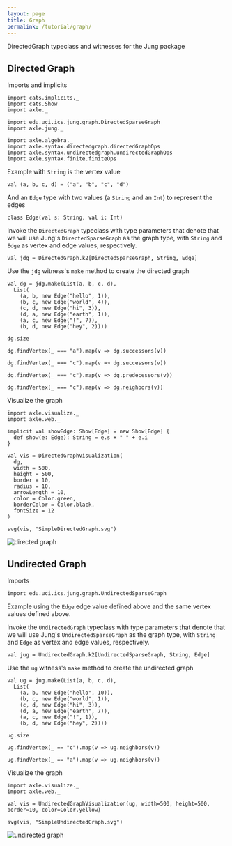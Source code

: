 ```yaml
---
layout: page
title: Graph
permalink: /tutorial/graph/
---
```


DirectedGraph typeclass and witnesses for the Jung package

Directed Graph
--------------

Imports and implicits

```tut:silent
import cats.implicits._
import cats.Show
import axle._

import edu.uci.ics.jung.graph.DirectedSparseGraph
import axle.jung._

import axle.algebra._
import axle.syntax.directedgraph.directedGraphOps
import axle.syntax.undirectedgraph.undirectedGraphOps
import axle.syntax.finite.finiteOps
```

Example with `String` is the vertex value

```tut:book
val (a, b, c, d) = ("a", "b", "c", "d")
```

And an `Edge` type with two values (a `String` and an `Int`) to represent the edges

```tut:book
class Edge(val s: String, val i: Int)
```

Invoke the `DirectedGraph` typeclass with type parameters that denote
that we will use Jung's `DirectedSparseGraph` as the graph type, with
`String` and `Edge` as vertex and edge values, respectively.

```tut:book
val jdg = DirectedGraph.k2[DirectedSparseGraph, String, Edge]
```

Use the `jdg` witness's `make` method to create the directed graph

```tut:book
val dg = jdg.make(List(a, b, c, d),
  List(
    (a, b, new Edge("hello", 1)),
    (b, c, new Edge("world", 4)),
    (c, d, new Edge("hi", 3)),
    (d, a, new Edge("earth", 1)),
    (a, c, new Edge("!", 7)),
    (b, d, new Edge("hey", 2))))
```

```tut:book
dg.size

dg.findVertex(_ === "a").map(v => dg.successors(v))

dg.findVertex(_ === "c").map(v => dg.successors(v))

dg.findVertex(_ === "c").map(v => dg.predecessors(v))

dg.findVertex(_ === "c").map(v => dg.neighbors(v))
```

Visualize the graph

```tut:book
import axle.visualize._
import axle.web._

implicit val showEdge: Show[Edge] = new Show[Edge] {
  def show(e: Edge): String = e.s + " " + e.i
}

val vis = DirectedGraphVisualization(
  dg,
  width = 500,
  height = 500,
  border = 10,
  radius = 10,
  arrowLength = 10,
  color = Color.green,
  borderColor = Color.black,
  fontSize = 12
)

svg(vis, "SimpleDirectedGraph.svg")
```

![directed graph](/tutorial/images/SimpleDirectedGraph.svg)

Undirected Graph
----------------

Imports

```tut:book
import edu.uci.ics.jung.graph.UndirectedSparseGraph
```

Example using the `Edge` edge value defined above and the same vertex values defined above.

Invoke the `UndirectedGraph` typeclass with type parameters that denote
that we will use Jung's `UndirectedSparseGraph` as the graph type, with
`String` and `Edge` as vertex and edge values, respectively.

```tut:book
val jug = UndirectedGraph.k2[UndirectedSparseGraph, String, Edge]
```

Use the `ug` witness's `make` method to create the undirected graph

```tut:book
val ug = jug.make(List(a, b, c, d),
  List(
    (a, b, new Edge("hello", 10)),
    (b, c, new Edge("world", 1)),
    (c, d, new Edge("hi", 3)),
    (d, a, new Edge("earth", 7)),
    (a, c, new Edge("!", 1)),
    (b, d, new Edge("hey", 2))))
```

```tut:book
ug.size

ug.findVertex(_ == "c").map(v => ug.neighbors(v))

ug.findVertex(_ == "a").map(v => ug.neighbors(v))
```

Visualize the graph

```tut:book
import axle.visualize._
import axle.web._

val vis = UndirectedGraphVisualization(ug, width=500, height=500, border=10, color=Color.yellow)

svg(vis, "SimpleUndirectedGraph.svg")
```

![undirected graph](/tutorial/images/SimpleUndirectedGraph.svg)
